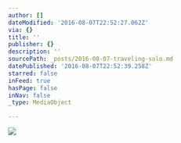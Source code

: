 ```yaml
---
author: []
dateModified: '2016-08-07T22:52:27.062Z'
via: {}
title: ''
publisher: {}
description: ''
sourcePath: _posts/2016-08-07-traveling-solo.md
datePublished: '2016-08-07T22:52:39.258Z'
starred: false
inFeed: true
hasPage: false
inNav: false
_type: MediaObject

---
```

![](https://the-grid-user-content.s3-us-west-2.amazonaws.com/0760be1b-c89b-4ed3-9d39-b127e2d5dad7.jpg)